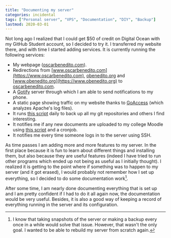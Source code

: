 ```yaml
---
title: "Documenting my server"
categories: incidental
tags: ["Personal server", "VPS", "Documentation", "DIY", "Backup"]
lastmod: 2020-03-01
---
```

Not long ago I realized that I could get $50 of credit on Digital Ocean with my GitHub Student account, so I decided to try it. I transferred my website there, and with time I started adding services. It is currently running the following services:

 - My webpage ([oscarbenedito.com](https://oscarbenedito.com)).
 - Redirections from [www.oscarbenedito.com](https://www.oscarbenedito.com), [obenedito.org](https://obenedito.org) and [www.obenedito.org](https://www.obenedito.org) to [oscarbenedito.com](https://oscarbenedito.com).
 - A [Gotify](https://gotify.net/) server through which I am able to send notifications to my phone.
 - A static page showing traffic on my website thanks to [GoAccess](https://goaccess.io/) (which analyzes Apache's log files).
 - It runs [this script](https://gitlab.com/oscarbenedito/utilities/-/tree/master/git-backup) daily to back up all my git repositories and others I find interesting.
 - It notifies me if any new documents are uploaded to my college Moodle using [this script](https://gitlab.com/oscarbenedito/utilities/-/tree/master/atenea-updates-notifications) and a cronjob.
 - It notifies me every time someone logs in to the server using SSH.

As time passes I am adding more and more features to my server. In the first place because it is fun to learn about different things and installing them, but also because they are useful features (indeed I have tried to run other programs which ended up not being as useful as I initially thought). I realized it is getting to the point where if something was to happen to my server (and it got erased), I would probably not remember how I set up everything, so I decided to do some documentation work[^backup].

[^backup]: I know that taking snapshots of the server or making a backup every once in a while would solve that issue. However, that wasn't the only goal. I wanted to be able to rebuild my server from scratch again.

After some time, I am nearly done documenting everything that is set up and I am pretty confident if I had to do it all again now, the documentation would be very useful. Besides, it is also a good way of keeping a record of everything running in the server and its configuration.
